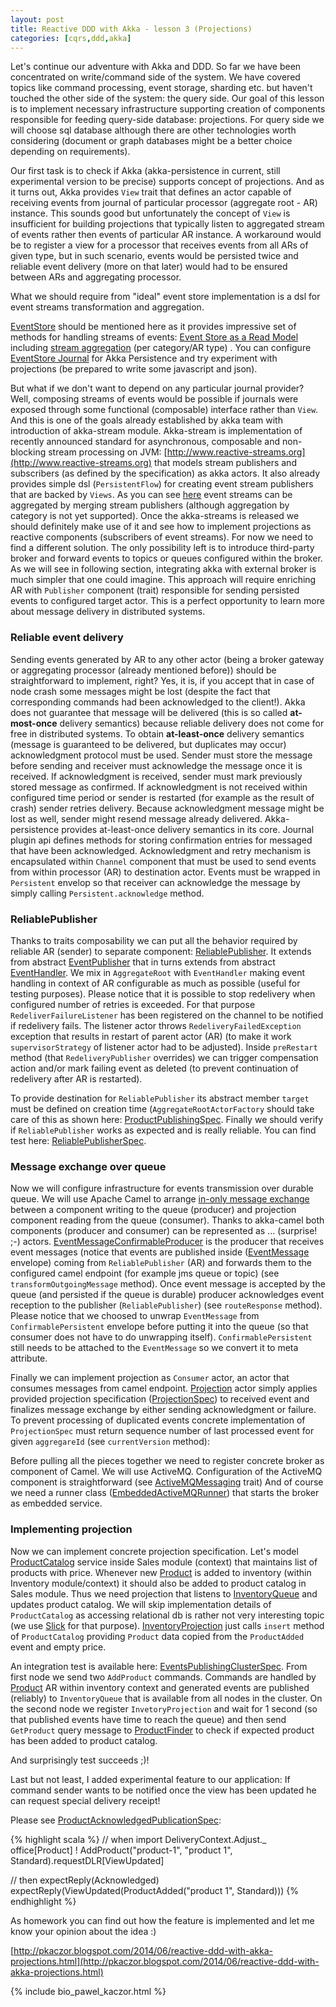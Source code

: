```yaml
---
layout: post
title: Reactive DDD with Akka - lesson 3 (Projections)
categories: [cqrs,ddd,akka]
---
```


Let's continue our adventure with Akka and DDD. So far we have been concentrated on write/command side of the system. We have covered topics like command processing, event storage, sharding etc. but haven't touched the other side of the system: the query side. Our goal of this lesson is to implement necessary infrastructure supporting creation of components responsible for feeding query-side database: projections. For query side we will choose sql database although there are other technologies worth considering (document or graph databases might be a better choice depending on requirements).

Our first task is to check if Akka (akka-persistence in current, still experimental version to be precise) supports concept of projections. And as it turns out, Akka provides `View` trait that defines an actor capable of receiving events from journal of particular processor (aggregate root - AR) instance. This sounds good but unfortunately the concept of `View` is insufficient for building projections that typically listen to aggregated stream of events rather then events of particular AR instance. A workaround would be to register a view for a processor that receives events from all ARs of given type, but in such scenario, events would be persisted twice and reliable event delivery (more on that later) would had to be ensured between ARs and aggregating processor.

What we should require from "ideal" event store implementation is a dsl for event streams transformation and aggregation.

[EventStore](https://github.com/EventStore) should be mentioned here as it provides impressive set of methods for handling streams of events: [Event Store as a Read Model](http://www.infoq.com/news/2013/01/event-store-read-model) including [stream aggregation](http://codeofrob.com/entries/creating-a-projection-per-stream-in-the-eventstore.html) (per category/AR type) . You can configure [EventStore Journal](https://github.com/EventStore/EventStore.Akka.Persistence) for Akka Persistence and try experiment with projections (be prepared to write some javascript and json).

But what if we don't want to depend on any particular journal provider? Well, composing streams of events would be possible if journals were exposed through some functional (composable) interface rather than `View`. And this is one of the goals already established by akka team with introduction of akka-stream module. Akka-stream is implementation of recently announced standard for asynchronous, composable and non-blocking stream processing on JVM: [http://www.reactive-streams.org](http://www.reactive-streams.org) that models stream publishers and subscribers (as defined by the specification) as akka actors. It also already provides simple dsl (`PersistentFlow`) for creating event stream publishers that are backed by `Views`. As you can see [here](https://github.com/akka/akka/blob/release-2.3/akka-samples/akka-sample-persistence-scala/src/main/scala/sample/persistence/StreamExample.scala#L43) event streams can be aggregated by merging stream publishers (although aggregation by category is not yet supported). Once the akka-streams is released we should definitely make use of it and see how to implement projections as reactive components (subscribers of event streams). For now we need to find a different solution. The only possibility left is to introduce third-party broker and forward events to topics or queues configured within the broker. As we will see in following section, integrating akka with external broker is much simpler that one could imagine. This approach will require enriching AR with `Publisher` component (trait) responsible for sending persisted events to configured target actor. This is a perfect opportunity to learn more about message delivery in distributed systems.

### Reliable event delivery

Sending events generated by AR to any other actor (being a broker gateway or aggregating processor (already mentioned before)) should be straightforward to implement, right? Yes, it is, if you accept that in case of node crash some messages might be lost (despite the fact that corresponding commands had been acknowledged to the client!). Akka does not guarantee that message will be delivered (this is so called **at-most-once** delivery semantics) because reliable delivery does not come for free in distributed systems. To obtain **at-least-once** delivery semantics (message is guaranteed to be delivered, but duplicates may occur) acknowledgment protocol must be used. Sender must store the message before sending and receiver must acknowledge the message once it is received. If acknowledgment is received, sender must mark previously stored message as confirmed. If acknowledgment is not received within configured time period or sender is restarted (for example as the result of crash) sender retries delivery. Because acknowledgment message might be lost as well, sender might resend message already delivered. Akka-persistence provides at-least-once delivery semantics in its core. Journal plugin api defines methods for storing confirmation entries for messaged that have been acknowledged. Acknowledgment and retry mechanism is encapsulated within `Channel` component that must be used to send events from within processor (AR) to destination actor. Events must be wrapped in `Persistent` envelop so that receiver can acknowledge the message by simply calling `Persistent.acknowledge` method.

### ReliablePublisher

Thanks to traits composability we can put all the behavior required by reliable AR (sender) to separate component: [ReliablePublisher](https://github.com/pawelkaczor/ddd-leaven-akka/blob/Lesson3/src/main/scala/infrastructure/akka/event/ReliablePublisher.scala). It extends from abstract [EventPublisher](https://github.com/pawelkaczor/ddd-leaven-akka/blob/Lesson3/src/main/scala/ddd/support/domain/event/EventPublisher.scala) that in turns extends from abstract [EventHandler](https://github.com/pawelkaczor/ddd-leaven-akka/blob/Lesson3/src/main/scala/ddd/support/domain/event/EventHandler.scala). We mix in `AggregateRoot` with `EventHandler` making event handling in context of AR configurable as much as possible (useful for testing purposes). Please notice that it is possible to stop redelivery when configured number of retries is exceeded. For that purpose `RedeliverFailureListener` has been registered on the channel to be notified if redelivery fails. The listener actor throws `RedeliveryFailedException` exception that results in restart of parent actor (AR) (to make it work `supervisorStrategy` of listener actor had to be adjusted). Inside `preRestart` method (that `RedeliveryPublisher` overrides) we can trigger compensation action and/or mark failing event as deleted (to prevent continuation of redelivery after AR is restarted).

To provide destination for `ReliablePublisher` its abstract member `target` must be defined on creation time (`AggregateRootActorFactory` should take care of this as shown here: [ProductPublishingSpec](https://github.com/pawelkaczor/ddd-leaven-akka/blob/Lesson3/src/test/scala/ecommerce/inventory/domain/product/ProductPublishingSpec.scala). Finally we should verify if `ReliablePublisher` works as expected and is really reliable. You can find test here: [ReliablePublisherSpec](https://github.com/pawelkaczor/ddd-leaven-akka/blob/Lesson3/src/test/scala/ecommerce/ReliablePublisherSpec.scala).

### Message exchange over queue

Now we will configure infrastructure for events transmission over durable queue. We will use Apache Camel to arrange [in-only message exchange](http://camel.apache.org/event-message.html) between a component writing to the queue (producer) and projection component reading from the queue (consumer). Thanks to akka-camel both components (producer and consumer) can be represented as ... (surprise! ;-) actors. [EventMessageConfirmableProducer](https://github.com/pawelkaczor/ddd-leaven-akka/blob/Lesson3/src/main/scala/ecommerce/system/infrastructure/events/EventMessageConfirmableProducer.scala) is the producer that receives event messages (notice that events are published inside ([EventMessage](https://github.com/pawelkaczor/ddd-leaven-akka/blob/Lesson3/src/main/scala/ddd/support/domain/event/EventMessage.scala) envelope) coming from `ReliablePublisher` (AR) and forwards them to the configured camel endpoint (for example jms queue or topic) (see `transformOutgoingMessage` method). Once event message is accepted by the queue (and persisted if the queue is durable) producer acknowledges event reception to the publisher (`ReliablePublisher`) (see `routeResponse` method). Please notice that we choosed to unwrap `EventMessage` from `ConfirmablePersistent` envelope before putting it into the queue (so that consumer does not have to do unwrapping itself). `ConfirmablePersistent` still needs to be attached to the `EventMessage` so we convert it to meta attribute.

Finally we can implement projection as `Consumer` actor, an actor that consumes messages from camel endpoint. [Projection](https://github.com/pawelkaczor/ddd-leaven-akka/blob/Lesson3/src/main/scala/ecommerce/system/infrastructure/events/Projection.scala) actor simply applies provided projection specification ([ProjectionSpec](https://github.com/pawelkaczor/ddd-leaven-akka/blob/Lesson3/src/main/scala/ecommerce/system/infrastructure/events/ProjectionSpec.scala)) to received event and finalizes message exchange by either sending acknowledgment or failure. To prevent processing of duplicated events concrete implementation of `ProjectionSpec` must return sequence number of last processed event for given `aggregareId` (see `currentVersion` method):

Before pulling all the pieces together we need to register concrete broker as component of Camel. We will use ActiveMQ. Configuration of the ActiveMQ component is straightforward (see [ActiveMQMessaging](https://github.com/pawelkaczor/ddd-leaven-akka/blob/Lesson3/src/main/scala/infrastructure/akka/broker/ActiveMQMessaging.scala) trait) And of course we need a runner class ([EmbeddedActiveMQRunner](https://github.com/pawelkaczor/ddd-leaven-akka/blob/Lesson3/src/test/scala/test/support/broker/EmbeddedActiveMQRunner.scala)) that starts the broker as embedded service.

### Implementing projection

Now we can implement concrete projection specification. Let's model [ProductCatalog](https://github.com/pawelkaczor/ddd-leaven-akka/blob/Lesson3/src/main/scala/ecommerce/sales/productcatalog/ProductCatalog.scala) service inside Sales module (context) that maintains list of products with price. Whenever new [Product](https://github.com/pawelkaczor/ddd-leaven-akka/blob/Lesson3/src/main/scala/ecommerce/inventory/domain/Product.scala) is added to inventory (within Inventory module/context) it should also be added to product catalog in Sales module. Thus we need projection that listens to [InventoryQueue](https://github.com/pawelkaczor/ddd-leaven-akka/blob/Lesson3/src/main/scala/ecommerce/inventory/integration/InventoryQueue.scala) and updates product catalog. We will skip implementation details of `ProductCatalog` as accessing relational db is rather not very interesting topic (we use [Slick](http://slick.typesafe.com/) for that purpose). [InventoryProjection](https://github.com/pawelkaczor/ddd-leaven-akka/blob/Lesson3/src/main/scala/ecommerce/sales/integration/InventoryProjection.scala) just calls `insert` method of `ProductCatalog` providing `Product` data copied from the `ProductAdded` event and empty price.

An integration test is available here: [EventsPublishingClusterSpec](https://github.com/pawelkaczor/ddd-leaven-akka/blob/Lesson3/src/multi-jvm/scala/ecommerce/integration/EventsPublishingClusterSpec.scala). From first node we send two `AddProduct` commands. Commands are handled by [Product](https://github.com/pawelkaczor/ddd-leaven-akka/blob/Lesson3/src/main/scala/ecommerce/inventory/domain/Product.scala) AR within inventory context and generated events are published (reliably) to `InventoryQueue` that is available from all nodes in the cluster. On the second node we register `InvetoryProjection` and wait for 1 second (so that published events have time to reach the queue) and then send `GetProduct` query message to [ProductFinder](https://github.com/pawelkaczor/ddd-leaven-akka/blob/Lesson3/src/main/scala/ecommerce/sales/productcatalog/ProductFinder.scala) to check if expected product has been added to product catalog.

And surprisingly test succeeds ;)!

Last but not least, I added experimental feature to our application:
If command sender wants to be notified once the view has been updated he can request special delivery receipt!

Please see [ProductAcknowledgedPublicationSpec](https://github.com/pawelkaczor/ddd-leaven-akka/blob/Lesson3/src/test/scala/ecommerce/inventory/domain/product/ProductAcknowledgedPublicationSpec.scala):

{% highlight scala %}
// when
import DeliveryContext.Adjust._
office[Product] ! AddProduct("product-1", "product 1", Standard).requestDLR[ViewUpdated]
 
// then
expectReply(Acknowledged)
expectReply(ViewUpdated(ProductAdded("product 1", Standard)))
{% endhighlight %}

As homework you can find out how the feature is implemented and let me know your opinion about the idea :)

[http://pkaczor.blogspot.com/2014/06/reactive-ddd-with-akka-projections.html](http://pkaczor.blogspot.com/2014/06/reactive-ddd-with-akka-projections.html)

{% include bio_pawel_kaczor.html %}
